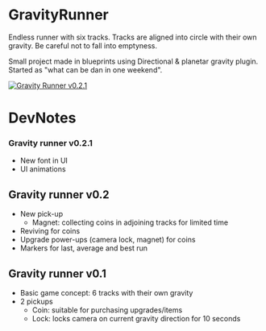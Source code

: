 # GravityRunner
Endless runner with six tracks. Tracks are aligned into circle with their own gravity. Be careful not to fall into emptyness.

Small project made in blueprints using Directional & planetar gravity plugin.
Started as "what can be dan in one weekend".

[![Gravity Runner v0.2.1](https://img.youtube.com/vi/wEfiddpz2I4/0.jpg)](https://www.youtube.com/watch?v=wEfiddpz2I4)

# DevNotes

### Gravity runner v0.2.1
- New font in UI
- UI animations

## Gravity runner v0.2
- New pick-up
  - Magnet: collecting coins in adjoining tracks for limited time
- Reviving for coins
- Upgrade power-ups (camera lock, magnet) for coins
- Markers for last, average and best run

## Gravity runner v0.1
- Basic game concept: 6 tracks with their own gravity
- 2 pickups
  - Coin: suitable for purchasing upgrades/items
  - Lock: locks camera on current gravity direction for 10 seconds
